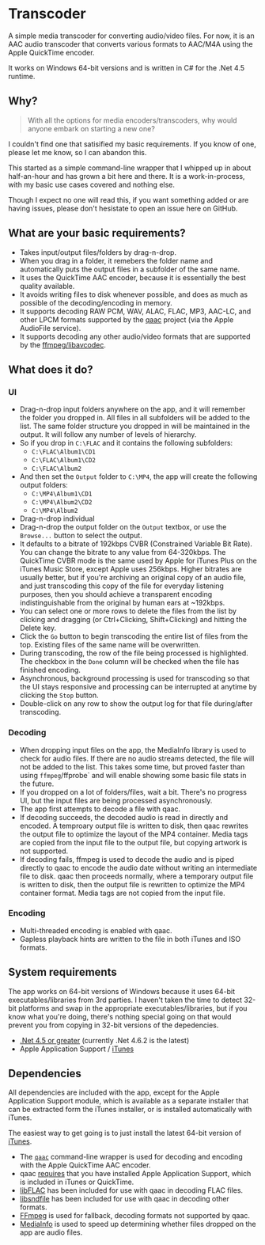 # Transcoder
A simple media transcoder for converting audio/video files. For now, it is an AAC audio transcoder that converts various formats to AAC/M4A using the Apple QuickTime encoder.

It works on Windows 64-bit versions and is written in C# for the .Net 4.5 runtime.

## Why?

>With all the options for media encoders/transcoders, why would anyone embark on starting a new one?

I couldn't find one that satisified my basic requirements. If you know of one, please let me know, so I can abandon this.

This started as a simple command-line wrapper that I whipped up in about half-an-hour and has grown a bit here and there. It is a work-in-process, with my basic use cases covered and nothing else. 

Though I expect no one will read this, if you want something added or are having issues, please don't hesistate to open an issue here on GitHub.

## What are your basic requirements? 

- Takes input/output files/folders by drag-n-drop.
- When you drag in a folder, it remebers the folder name and automatically puts the output files in a subfolder of the same name.
- It uses the QuickTime AAC encoder, because it is essentially the best quality available.
- It avoids writing files to disk whenever possible, and does as much as possible of the decoding/encoding in memory.
- It supports decoding RAW PCM, WAV, ALAC, FLAC, MP3, AAC-LC, and other LPCM formats supported by the [qaac](https://github.com/nu774/qaac/wiki/About-input-format) project (via the Apple AudioFile service).
- It supports decoding any other audio/video formats that are supported by the [ffmpeg/libavcodec](https://www.ffmpeg.org/general.html#Audio-Codecs).

## What does it do?

### UI
- Drag-n-drop input folders anywhere on the app, and it will remember the folder you dropped in. All files in all subfolders will be added to the list. The same folder structure you dropped in will be maintained in the output. It will follow any number of levels of hierarchy.
 - So if you drop in `C:\FLAC` and it contains the following subfolders:
    - `C:\FLAC\Album1\CD1`
    - `C:\FLAC\Album1\CD2`
    - `C:\FLAC\Album2`
 - And then set the `Output` folder to `C:\MP4`, the app will create the following output folders:
    - `C:\MP4\Album1\CD1`
    - `C:\MP4\Album2\CD2`
    - `C:\MP4\Album2`
- Drag-n-drop individual
- Drag-n-drop the output folder on the `Output` textbox, or use the `Browse...` button to select the output.
- It defaults to a bitrate of 192kbps CVBR (Constrained Variable Bit Rate). You can change the bitrate to any value from 64-320kbps. The QuickTime CVBR mode is the same used by Apple for iTunes Plus on the iTunes Music Store, except Apple uses 256kbps. Higher bitrates are usually better, but if you're archiving an original copy of an audio file, and just transcoding this copy of the file for everyday listening purposes, then you should achieve a transparent encoding indistinguishable from the original by human ears at ~192kbps. 
- You can select one or more rows to delete the files from the list by clicking and dragging (or Ctrl+Clicking, Shift+Clicking) and hitting the Delete key.
- Click the `Go` button to begin transcoding the entire list of files from the top. Existing files of the same name will be overwritten.
- During transcoding, the row of the file being processed is highlighted. The checkbox in the `Done` column will be checked when the file has finished encoding.
- Asynchronous, background processing is used for transcoding so that the UI stays responsive and processing can be interrupted at anytime by clicking the `Stop` button.
- Double-click on any row to show the output log for that file during/after transcoding.

### Decoding
- When dropping input files on the app, the MediaInfo library is used to check for audio files. If there are no audio streams detected, the file will not be added to the list. This takes some time, but proved faster than using `ffmpeg`/ffprobe` and will enable showing some basic file stats in the future.
- If you dropped on a lot of folders/files, wait a bit. There's no progress UI, but the input files are being processed asynchronously.
- The app first attempts to decode a file with qaac.
 - If decoding succeeds, the decoded audio is read in directly and encoded. A temproary output file is written to disk, then qaac rewrites the output file to optimize the layout of the MP4 container. Media tags are copied from the input file to the output file, but copying artwork is not supported.
 - If decoding fails, ffmpeg is used to decode the audio and is piped directly to qaac to encode the audio date without writing an intermediate file to disk. qaac then proceeds normally, where a temporary output file is written to disk, then the output file is rewritten to optimize the MP4 container format. Media tags are not copied from the input file.
 
### Encoding
- Multi-threaded encoding is enabled with qaac.
- Gapless playback hints are written to the file in both iTunes and ISO formats.

## System requirements

The app works on 64-bit versions of Windows because it uses 64-bit executables/libraries from 3rd parties. I haven't taken the time to detect 32-bit platforms and swap in the appropriate executables/libraries, but if you know what you're doing, there's nothing special going on that would prevent you from copying in 32-bit versions of the depedencies.

- [.Net 4.5 or greater](http://go.microsoft.com/fwlink/?LinkId=780597) (currently .Net 4.6.2 is the latest)
- Apple Application Support / [iTunes](https://www.apple.com/itunes/download/)

## Dependencies

All dependencies are included with the app, except for the Apple Application Support module, which is available as a separate installer that can be extracted form the iTunes installer, or is installed automatically with iTunes. 

The easiest way to get going is to just install the latest 64-bit version of [iTunes](https://www.apple.com/itunes/download/).

- The [`qaac`](https://sites.google.com/site/qaacpage/) command-line wrapper is used for decoding and encoding with the Apple QuickTime AAC encoder. 
 - qaac [requires](https://github.com/nu774/qaac/wiki/Installation) that you have installed Apple Application Support, which is included in iTunes or QuickTime.
 - [libFLAC](http://www.rarewares.org/lossless.php) has been included for use with qaac in decoding FLAC files.
 - [libsndfile](http://www.mega-nerd.com/libsndfile) has been included for use with qaac in decoding other formats.
- [FFmpeg](http://ffmpeg.zeranoe.com/builds/) is used for fallback, decoding formats not supported by qaac.
- [MediaInfo](https://mediaarea.net/en/MediaInfo) is used to speed up determining whether files dropped on the app are audio files. 
